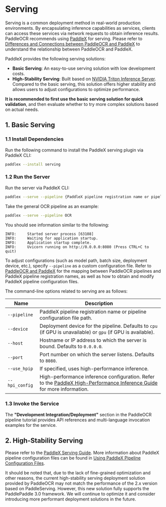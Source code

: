 # Serving

Serving is a common deployment method in real-world production environments. By encapsulating inference capabilities as services, clients can access these services via network requests to obtain inference results. PaddleOCR recommends using [PaddleX](https://github.com/PaddlePaddle/PaddleX) for serving. Please refer to [Differences and Connections between PaddleOCR and PaddleX](../paddleocr_and_paddlex.en.md#1-Differences-and-Connections-Between-PaddleOCR-and-PaddleX) to understand the relationship between PaddleOCR and PaddleX.

PaddleX provides the following serving solutions:

- **Basic Serving**: An easy-to-use serving solution with low development costs.
- **High-Stability Serving**: Built based on [NVIDIA Triton Inference Server](https://developer.nvidia.com/triton-inference-server). Compared to the basic serving, this solution offers higher stability and allows users to adjust configurations to optimize performance.

**It is recommended to first use the basic serving solution for quick validation**, and then evaluate whether to try more complex solutions based on actual needs.

## 1. Basic Serving

### 1.1 Install Dependencies

Run the following command to install the PaddleX serving plugin via PaddleX CLI:

```bash
paddlex --install serving
```

### 1.2 Run the Server

Run the server via PaddleX CLI:

```bash
paddlex --serve --pipeline {PaddleX pipeline registration name or pipeline configuration file path} [{other command-line options}]
```

Take the general OCR pipeline as an example:

```bash
paddlex --serve --pipeline OCR
```

You should see information similar to the following:

```text
INFO:     Started server process [63108]
INFO:     Waiting for application startup.
INFO:     Application startup complete.
INFO:     Uvicorn running on http://0.0.0.0:8080 (Press CTRL+C to quit)
```

To adjust configurations (such as model path, batch size, deployment device, etc.), specify `--pipeline` as a custom configuration file. Refer to [PaddleOCR and PaddleX](../paddleocr_and_paddlex.en.md) for the mapping between PaddleOCR pipelines and PaddleX pipeline registration names, as well as how to obtain and modify PaddleX pipeline configuration files.

The command-line options related to serving are as follows:

<table>
<thead>
<tr>
<th>Name</th>
<th>Description</th>
</tr>
</thead>
<tbody>
<tr>
<td><code>--pipeline</code></td>
<td>PaddleX pipeline registration name or pipeline configuration file path.</td>
</tr>
<tr>
<td><code>--device</code></td>
<td>Deployment device for the pipeline. Defaults to <code>cpu</code> (if GPU is unavailable) or <code>gpu</code> (if GPU is available).</td>
</tr>
<tr>
<td><code>--host</code></td>
<td>Hostname or IP address to which the server is bound. Defaults to <code>0.0.0.0</code>.</td>
</tr>
<tr>
<td><code>--port</code></td>
<td>Port number on which the server listens. Defaults to <code>8080</code>.</td>
</tr>
<tr>
<td><code>--use_hpip</code></td>
<td>If specified, uses high-performance inference.</td>
</tr>
<tr>
<td><code>--hpi_config</code></td>
<td>High-performance inference configuration. Refer to the <a href="https://paddlepaddle.github.io/PaddleX/3.0/en/pipeline_deploy/high_performance_inference.html#22">PaddleX High-Performance Inference Guide</a> for more information.</td>
</tr>
</tbody>
</table>

### 1.3 Invoke the Service

The <b>"Development Integration/Deployment"</b> section in the PaddleOCR pipeline tutorial provides API references and multi-language invocation examples for the service.

## 2. High-Stability Serving

Please refer to the [PaddleX Serving Guide](https://paddlepaddle.github.io/PaddleX/3.0/en/pipeline_deploy/serving.html#2). More information about PaddleX pipeline configuration files can be found in [Using PaddleX Pipeline Configuration Files](../paddleocr_and_paddlex.en.md#3-using-paddlex-pipeline-configuration-files).

It should be noted that, due to the lack of fine-grained optimization and other reasons, the current high-stability serving deployment solution provided by PaddleOCR may not match the performance of the 2.x version based on PaddleServing. However, this new solution fully supports the PaddlePaddle 3.0 framework. We will continue to optimize it and consider introducing more performant deployment solutions in the future.
